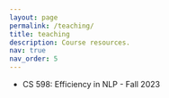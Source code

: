 ```yaml
---
layout: page
permalink: /teaching/
title: teaching
description: Course resources.
nav: true
nav_order: 5
---
```


* <a href="https://canvas.illinois.edu/courses/40851" style="text-decoration:none">CS 598: Efficiency in NLP - Fall 2023</a>

